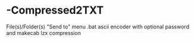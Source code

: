 # -Compressed2TXT
File(s)/Folder(s) "Send to" menu .bat ascii encoder with optional password and makecab lzx compression
